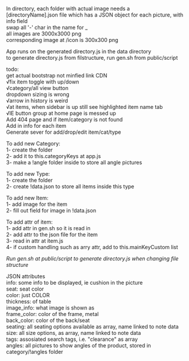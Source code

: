 


In directory, each folder with actual image needs a <br>
  [directoryName].json file which has a JSON object for each picture, with info field <br>
  swap all '-' char in the name for _ <br>
  all images are 3000x3000 png <br>
  corresponding image at /icon is 300x300 png <br>

App runs on the generated directory.js in the data directory <br>
  to generate directory.js from filstructure, run gen.sh from public/script <br>



todo: <br>
get actual bootstrap not minfied link CDN <br>
√fix item toggle with up/down <br>
√category/all view button <br>
dropdown sizing is wrong <br>
√arrow in history is weird <br>
√at items, when sidebar is up still see highlighted item name tab <br>
√IE button group at home page is messed up <br>
Add 404 page and if item/category is not found <br>
Add in info for each item <br>
Generate sever for add/drop/edit item/cat/type <br>



To add new Category: <br>
 1- create the folder <br>
 2- add it to this.categoryKeys at app.js <br>
 3- make a !angle folder inside to store all angle pictures <br>

To add new Type: <br>
 1- create the folder <br>
 2- create !data.json to store all items inside this type <br>

To add new Item: <br>
 1- add image for the item <br>
 2- fill out field for image in !data.json <br>

To add attr of item: <br>
 1- add attr in gen.sh so it is read in <br>
 2- add attr to the json file for the item <br>
 3- read in attr at item.js <br>
 4- if custom handling such as arry attr, add to this.mainKeyCustom list <br>

*Run gen.sh at public/script to generate directory.js when changing file structure* <br>

JSON attributes <br>
  info: some info to be displayed, ie cushion in the picture <br>
  seat: seat color <br>
  color: just COLOR <br>
  thickness: of table <br>
  image_info: what image is shown as <br>
  frame_color: color of the frame, metal <br>
  back_color: color of the back/seat <br>
  seating: all seating options available as array, name linked to note data <br>
  size: all size options, as array, name linked to note data <br>
  tags: assosiated search tags, i.e. "clearance" as array <br>
  angles: all pictures to show angles of the product, stored in <br>
      category/!angles folder <br>
